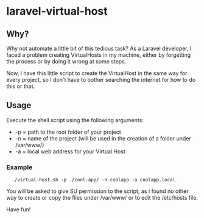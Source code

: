 # laravel-virtual-host
## Why?
Why not automate a little bit of this tedious task? As a Laravel developer, I faced a problem creating VirtualHosts in my machine, either by forgetting the process or by doing it wrong at some steps. 

Now, I have this little script to create the VirtualHost in the same way for every project, so I don't have to bother searching the internet for how to do this or that.

## Usage
Execute the shell script using the following arguments:

-  -p = path to the root folder of your project
-  -n = name of the project (will be used in the creation of a folder under /var/www/)
-  -a = local web address for your Virtual Host
### Example
```
  ./virtual-host.sh -p ./cool-app/ -n coolapp -a coolapp.local
```
You will be asked to give SU permission to the script, as I found no other way to create or copy the files under /var/www/ or to edit the /etc/hosts file.

Have fun!
